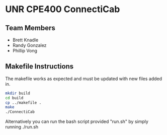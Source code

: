 # UNR CPE400 ConnectiCab

## Team Members
- Brett Knadle
- Randy Gonzalez
- Phillip Vong

## Makefile Instructions
The makefile works as expected and must be updated with new files added in.

```bash
mkdir build
cd build
cp ../makefile .
make
./ConnectiCab
```
Alternatively you can run the bash script provided "run.sh" by simply running ./run.sh
